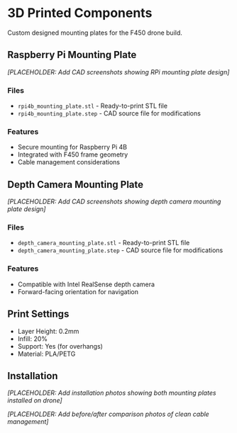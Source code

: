 # 3D Printed Components

Custom designed mounting plates for the F450 drone build.

## Raspberry Pi Mounting Plate

*[PLACEHOLDER: Add CAD screenshots showing RPi mounting plate design]*

### Files
- `rpi4b_mounting_plate.stl` - Ready-to-print STL file
- `rpi4b_mounting_plate.step` - CAD source file for modifications

### Features
- Secure mounting for Raspberry Pi 4B
- Integrated with F450 frame geometry
- Cable management considerations

## Depth Camera Mounting Plate

*[PLACEHOLDER: Add CAD screenshots showing depth camera mounting plate design]*

### Files
- `depth_camera_mounting_plate.stl` - Ready-to-print STL file
- `depth_camera_mounting_plate.step` - CAD source file for modifications

### Features
- Compatible with Intel RealSense depth camera
- Forward-facing orientation for navigation

## Print Settings
- Layer Height: 0.2mm
- Infill: 20%
- Support: Yes (for overhangs)
- Material: PLA/PETG

## Installation
*[PLACEHOLDER: Add installation photos showing both mounting plates installed on drone]*

*[PLACEHOLDER: Add before/after comparison photos of clean cable management]*